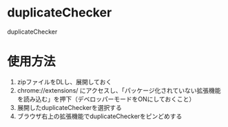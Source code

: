 # duplicateChecker
duplicateChecker

# 使用方法

1. zipファイルをDLし、展開しておく
2. chrome://extensions/ にアクセスし、「パッケージ化されていない拡張機能を読み込む」を押下（デベロッパーモードをONにしておくこと）
3. 展開したduplicateCheckerを選択する
4. ブラウザ右上の拡張機能でduplicateCheckerをピンどめする
